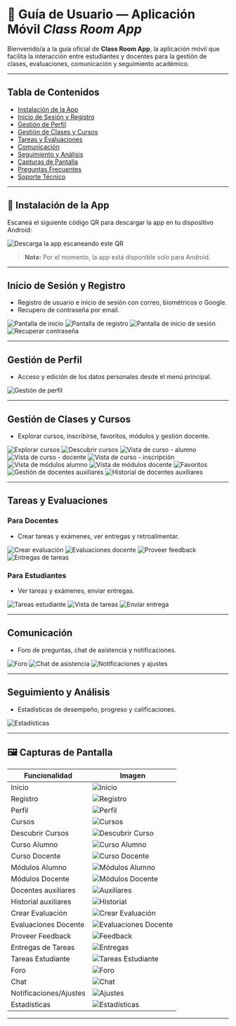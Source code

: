 # 📱 Guía de Usuario — Aplicación Móvil *Class Room App*

Bienvenido/a a la guía oficial de **Class Room App**, la aplicación móvil que facilita la interacción entre estudiantes y docentes para la gestión de clases, evaluaciones, comunicación y seguimiento académico.

---

## Tabla de Contenidos

- [Instalación de la App](#-instalación-de-la-app)
- [Inicio de Sesión y Registro](#-inicio-de-sesión-y-registro)
- [Gestión de Perfil](#-gestión-de-perfil)
- [Gestión de Clases y Cursos](#-gestión-de-clases-y-cursos)
- [Tareas y Evaluaciones](#-tareas-y-evaluaciones)
- [Comunicación](#-comunicación)
- [Seguimiento y Análisis](#-seguimiento-y-análisis)
- [Capturas de Pantalla](#-capturas-de-pantalla)
- [Preguntas Frecuentes](#-preguntas-frecuentes)
- [Soporte Técnico](#-soporte-técnico)

---

## 🔽 Instalación de la App

Escaneá el siguiente código QR para descargar la app en tu dispositivo Android:

![Descarga la app escaneando este QR](qr-download.png)

> **Nota:** Por el momento, la app está disponible solo para Android.

---

## Inicio de Sesión y Registro

- Registro de usuario e inicio de sesión con correo, biométricos o Google.
- Recupero de contraseña por email.

![Pantalla de inicio](home.png)
![Pantalla de registro](course-signup.png)
![Pantalla de inicio de sesión](home.png)
![Recuperar contraseña](settings.png)

---

## Gestión de Perfil

- Acceso y edición de los datos personales desde el menú principal.

![Gestión de perfil](profile.png)

---

## Gestión de Clases y Cursos

- Explorar cursos, inscribirse, favoritos, módulos y gestión docente.

![Explorar cursos](courses.png)
![Descubrir cursos](discover-course.png)
![Vista de curso - alumno](course-enrolled.png)
![Vista de curso - docente](course-teacher.png)
![Vista de curso - inscripción](course-signup.png)
![Vista de módulos alumno](module-enrolled.png)
![Vista de módulos docente](module-teacher.png)
![Favoritos](courses.png)
![Gestión de docentes auxiliares](assistant-teachers.png)
![Historial de docentes auxiliares](assistant-teachers-history.png)

---

## Tareas y Evaluaciones

### Para Docentes

- Crear tareas y exámenes, ver entregas y retroalimentar.

![Crear evaluación](assessments.png)
![Evaluaciones docente](exam-teacher.png)
![Proveer feedback](assessment-provide-feedback.png)
![Entregas de tareas](assessment-submissions.png)

### Para Estudiantes

- Ver tareas y exámenes, enviar entregas.

![Tareas estudiante](assessment-student.png)
![Vista de tareas](assessments.png)
![Enviar entrega](assessment-submissions.png)

---

## Comunicación

- Foro de preguntas, chat de asistencia y notificaciones.

![Foro](forum.png)
![Chat de asistencia](chat.png)
![Notificaciones y ajustes](settings.png)

---

## Seguimiento y Análisis

- Estadísticas de desempeño, progreso y calificaciones.

![Estadísticas](statistics.png)

---

## 🖼️ Capturas de Pantalla

| Funcionalidad                        | Imagen                                    |
|--------------------------------------|--------------------------------------------|
| Inicio                              | ![Inicio](home.png)                        |
| Registro                            | ![Registro](course-signup.png)             |
| Perfil                              | ![Perfil](profile.png)                     |
| Cursos                              | ![Cursos](courses.png)                     |
| Descubrir Cursos                    | ![Descubrir Curso](discover-course.png)    |
| Curso Alumno                        | ![Curso Alumno](course-enrolled.png)       |
| Curso Docente                       | ![Curso Docente](course-teacher.png)       |
| Módulos Alumno                      | ![Módulos Alumno](module-enrolled.png)     |
| Módulos Docente                     | ![Módulos Docente](module-teacher.png)     |
| Docentes auxiliares                 | ![Auxiliares](assistant-teachers.png)      |
| Historial auxiliares                | ![Historial](assistant-teachers-history.png)|
| Crear Evaluación                    | ![Crear Evaluación](assessments.png)       |
| Evaluaciones Docente                | ![Evaluaciones Docente](exam-teacher.png)  |
| Proveer Feedback                    | ![Feedback](assessment-provide-feedback.png)|
| Entregas de Tareas                  | ![Entregas](assessment-submissions.png)    |
| Tareas Estudiante                   | ![Tareas Estudiante](assessment-student.png)|
| Foro                                | ![Foro](forum.png)                         |
| Chat                                | ![Chat](chat.png)                          |
| Notificaciones/Ajustes              | ![Ajustes](settings.png)                   |
| Estadísticas                        | ![Estadísticas](statistics.png)            |

---

